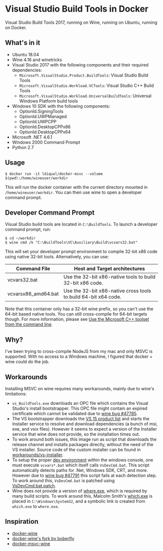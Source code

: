 Visual Studio Build Tools in Docker
===================================

Visual Studio Build Tools 2017, running on Wine, running on Ubuntu, running on Docker.

What's in it
------------

 - Ubuntu 18.04
 - Wine 4.16 and winetricks
 - Visual Studio 2017 with the following components and their required dependencies:
   - `Microsoft.VisualStudio.Product.BuildTools`: Visual Studio Build Tools
   - `Microsoft.VisualStudio.Workload.VCTools`: Visual Studio C++ Build Tools
   - `Microsoft.VisualStudio.Workload.UniversalBuildTools`: Universal Windows Platform build tools
 - Windows 10 SDK with the following components:
   - OptionId.SigningTools
   - OptionId.UWPManaged
   - OptionId.UWPCPP
   - OptionId.DesktopCPPx86
   - OptionId.DesktopCPPx64
 - Microsoft .NET 4.6.1
 - Windows 2000 Command Prompt
 - Python 2.7
 
Usage
-----

```
$ docker run -it ldiqual/docker-msvc --volume $(pwd):/home/wineuser/workdir
```

This will run the docker container with the current directory mounted in `/home/wineuser/workdir`. You can then use wine to open a developer command prompt.

Developer Command Prompt
------------------------

Visual Studio build tools are located in `C:\BuildTools`. To launch a developer command prompt, run:

```
$ cd ~/workdir
$ wine cmd /k "C:\BuildTools\VC\Auxiliary\Build\vcvars32.bat"
```

This will set your developer prompt environment to compile 32-bit x86 code using native 32-bit tools. Alternatively, you can use:

| Command File | Host and Target architectures
| --- | ---
| vcvars32.bat | Use the 32-bit x86-native tools to build 32-bit x86 code.
| vcvarsx86_amd64.bat | Use the 32-bit x86-native cross tools to build 64-bit x64 code.

Note that this container only has a 32-bit wine prefix, so you can't use the 64-bit based native tools. You can still cross-compile for 64-bit targets though.
For more information, please see [Use the Microsoft C++ toolset from the command line](https://docs.microsoft.com/en-us/cpp/build/building-on-the-command-line?view=vs-2017).
   
Why?
----

I've been trying to cross-compile NodeJS from my mac and only MSVC is supported.
With no access to a Windows machine, I figured that docker + wine could do the job.

Workarounds
-----------

Installing MSVC on wine requires many workarounds, mainly due to wine's limitations:

 - `vs_BuildTools.exe` downloads an OPC file which contains the Visual Studio's install bootstrapper. This OPC file might contain an expired certificate which cannot be validated due to [wine bug #47785](https://bugs.winehq.org/show_bug.cgi?id=47785).
 - The VS bootstrapper downloads the [VS 15 product list](https://aka.ms/vs/15/release/channel) and starts the Installer service to resolve and download dependencies (a bunch of msi, exe, and vsix files). However it seems to expect a version of the Installer service that wine does not provide, so the installation times out.
 - To work around both issues, this image run as script that downloads the release channel and installs packages directly, without the need of the VS installer. Source code of the custom installer can be found in [workarounds/vs-installer](workarounds/vs-installer).
 - To setup the proper [dev environment](https://docs.microsoft.com/en-us/cpp/build/building-on-the-command-line?view=vs-2017) within the windows console, one must execute `vcvars*.bat` which itself calls `VsDevCmd.bat`. This script automatically detects paths for .Net, Windows SDK, CRT, and more. However due to [wine bug #47791](https://bugs.winehq.org/show_bug.cgi?id=47791) this script fails at each detection step. To work around this, `VsDevCmd.bat` is patched using [VsDevCmd.bat.patch](workarounds/VsDevCmd.bat.patch).
 - Wine does not provide a version of [where.exe](https://ss64.com/nt/where.html), which is required by many build scripts. To work around this, Malcolm Smith's [which.exe](http://www.malsmith.net/which/) is placed in `C:\Windows\System32`, and a symbolic link is created from `which.exe` to `where.exe`.

Inspiration
-----------

 - [docker-wine](https://github.com/scottyhardy/docker-wine/blob/master/docker-wine)
 - [docker-wine's fork by boberfly](https://github.com/boberfly/docker-wine)
 - [docker-msvc-wine](https://github.com/boberfly/docker-msvc-wine/blob/master/docker-msvc-wine)
